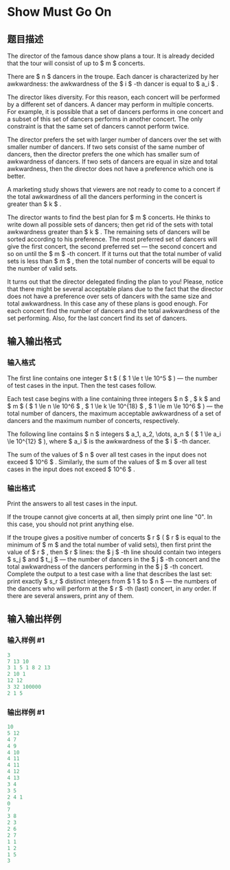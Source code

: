 # Show Must Go On

## 题目描述

The director of the famous dance show plans a tour. It is already decided that the tour will consist of up to $ m $ concerts.

There are $ n $ dancers in the troupe. Each dancer is characterized by her awkwardness: the awkwardness of the $ i $ -th dancer is equal to $ a_i $ .

The director likes diversity. For this reason, each concert will be performed by a different set of dancers. A dancer may perform in multiple concerts. For example, it is possible that a set of dancers performs in one concert and a subset of this set of dancers performs in another concert. The only constraint is that the same set of dancers cannot perform twice.

The director prefers the set with larger number of dancers over the set with smaller number of dancers. If two sets consist of the same number of dancers, then the director prefers the one which has smaller sum of awkwardness of dancers. If two sets of dancers are equal in size and total awkwardness, then the director does not have a preference which one is better.

A marketing study shows that viewers are not ready to come to a concert if the total awkwardness of all the dancers performing in the concert is greater than $ k $ .

The director wants to find the best plan for $ m $ concerts. He thinks to write down all possible sets of dancers; then get rid of the sets with total awkwardness greater than $ k $ . The remaining sets of dancers will be sorted according to his preference. The most preferred set of dancers will give the first concert, the second preferred set — the second concert and so on until the $ m $ -th concert. If it turns out that the total number of valid sets is less than $ m $ , then the total number of concerts will be equal to the number of valid sets.

It turns out that the director delegated finding the plan to you! Please, notice that there might be several acceptable plans due to the fact that the director does not have a preference over sets of dancers with the same size and total awkwardness. In this case any of these plans is good enough. For each concert find the number of dancers and the total awkwardness of the set performing. Also, for the last concert find its set of dancers.

## 输入输出格式

### 输入格式

The first line contains one integer $ t $ ( $ 1 \le t \le 10^5 $ ) — the number of test cases in the input. Then the test cases follow.

Each test case begins with a line containing three integers $ n $ , $ k $ and $ m $ ( $ 1 \le n \le 10^6 $ , $ 1 \le k \le 10^{18} $ , $ 1 \le m \le 10^6 $ ) — the total number of dancers, the maximum acceptable awkwardness of a set of dancers and the maximum number of concerts, respectively.

The following line contains $ n $ integers $ a_1, a_2, \dots, a_n $ ( $ 1 \le a_i \le 10^{12} $ ), where $ a_i $ is the awkwardness of the $ i $ -th dancer.

The sum of the values of $ n $ over all test cases in the input does not exceed $ 10^6 $ . Similarly, the sum of the values of $ m $ over all test cases in the input does not exceed $ 10^6 $ .

### 输出格式

Print the answers to all test cases in the input.

If the troupe cannot give concerts at all, then simply print one line "0". In this case, you should not print anything else.

If the troupe gives a positive number of concerts $ r $ ( $ r $ is equal to the minimum of $ m $ and the total number of valid sets), then first print the value of $ r $ , then $ r $ lines: the $ j $ -th line should contain two integers $ s_j $ and $ t_j $ — the number of dancers in the $ j $ -th concert and the total awkwardness of the dancers performing in the $ j $ -th concert. Complete the output to a test case with a line that describes the last set: print exactly $ s_r $ distinct integers from $ 1 $ to $ n $ — the numbers of the dancers who will perform at the $ r $ -th (last) concert, in any order. If there are several answers, print any of them.

## 输入输出样例

### 输入样例 #1

```cpp
3
7 13 10
3 1 5 1 8 2 13
2 10 1
12 12
3 32 100000
2 1 5

```
### 输出样例 #1

```cpp
10
5 12
4 7
4 9
4 10
4 11
4 11
4 12
4 13
3 4
3 5
2 4 1 
0
7
3 8
2 3
2 6
2 7
1 1
1 2
1 5
3 

```
